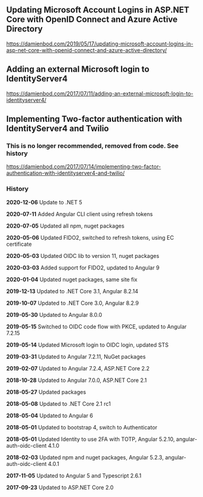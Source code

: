 
## Updating Microsoft Account Logins in ASP.NET Core with OpenID Connect and Azure Active Directory

https://damienbod.com/2019/05/17/updating-microsoft-account-logins-in-asp-net-core-with-openid-connect-and-azure-active-directory/

## Adding an external Microsoft login to IdentityServer4

https://damienbod.com/2017/07/11/adding-an-external-microsoft-login-to-identityserver4/

## Implementing Two-factor authentication with IdentityServer4 and Twilio

### This is no longer recommended, removed from code. See history

https://damienbod.com/2017/07/14/implementing-two-factor-authentication-with-identityserver4-and-twilio/


### History 

<strong>2020-12-06</strong> Update to .NET 5

<strong>2020-07-11</strong> Added Angular CLI client using refresh tokens

<strong>2020-07-05</strong> Updated all npm, nuget packages

<strong>2020-05-06</strong> Updated FIDO2, switched to refresh tokens, using EC certificate

<strong>2020-05-03</strong> Updated OIDC lib to version 11, nuget packages

<strong>2020-03-03</strong> Added support for FIDO2, updated to Angular 9

<strong>2020-01-04</strong> Updated nuget packages, same site fix

<strong>2019-12-13</strong> Updated to .NET Core 3.1, Angular 8.2.14

<strong>2019-10-07</strong> Updated to .NET Core 3.0, Angular 8.2.9

<strong>2019-05-30</strong> Updated to Angular 8.0.0

<strong>2019-05-15</strong> Switched to OIDC code flow with PKCE, updated to Angular 7.2.15

<strong>2019-05-14</strong> Updated Microsoft login to OIDC login, updated STS

<strong>2019-03-31</strong> Updated to Angular 7.2.11, NuGet packages

<strong>2019-02-07</strong> Updated to Angular 7.2.4, ASP.NET Core 2.2

<strong>2018-10-28</strong> Updated to Angular 7.0.0, ASP.NET Core 2.1

<strong>2018-05-27</strong> Updated packages

<strong>2018-05-08</strong> Updated to .NET Core 2.1 rc1

<strong>2018-05-04</strong> Updated to Angular 6

<strong>2018-05-01</strong> Updated to bootstrap 4, switch to Authenticator

<strong>2018-05-01</strong> Updated Identity to use 2FA with TOTP, Angular 5.2.10, angular-auth-oidc-client 4.1.0

<strong>2018-02-03</strong> Updated npm and nuget packages, Angular 5.2.3, angular-auth-oidc-client 4.0.1

<strong>2017-11-05</strong> Updated to Angular 5 and Typescript 2.6.1

<strong>2017-09-23</strong> Updated to ASP.NET Core 2.0
